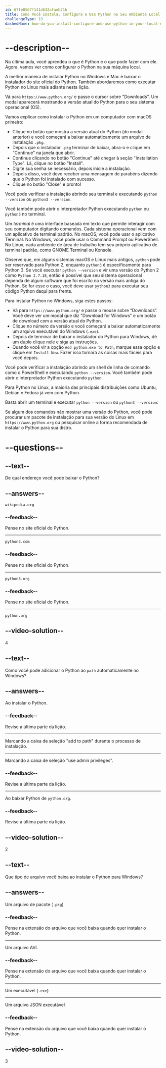 ```yaml
---
id: 67fe8567f141d632afaeb71b
title: Como Você Instala, Configura e Usa Python no Seu Ambiente Local?
challengeType: 19
dashedName: how-do-you-install-configure-and-use-python-in-your-local-environment
---
```


# --description--

Na última aula, você aprendeu o que é Python e o que pode fazer com ele. Agora, vamos ver como configurar o Python na sua máquina local.

A melhor maneira de instalar Python no Windows e Mac é baixar o instalador do site oficial do Python. Também abordaremos como executar Python no Linux mais adiante nesta lição.

Vá para `https://www.python.org/` e passe o cursor sobre "Downloads". Um modal aparecerá mostrando a versão atual do Python para o seu sistema operacional (OS).

Vamos explicar como instalar o Python em um computador com macOS primeiro:

- Clique no botão que mostra a versão atual do Python (do modal anterior) e você começará a baixar automaticamente um arquivo de instalação `.pkg`.
- Depois que o instalador `.pkg` terminar de baixar, abra-o e clique em "Continue" na janela que abrir.
- Continue clicando no botão "Continue" até chegar à seção "Installation Type". Lá, clique no botão "Install".
- Digite sua senha se necessário, depois inicie a instalação.
- Depois disso, você deve receber uma mensagem de parabéns dizendo que o Python foi instalado com sucesso.
- Clique no botão "Close" e pronto!

Você pode verificar a instalação abrindo seu terminal e executando `python --version` ou `python3 --version`.

Você também pode abrir o interpretador Python executando `python` ou `python3` no terminal.

Um <dfn>terminal</dfn> é uma interface baseada em texto que permite interagir com seu computador digitando comandos. Cada sistema operacional vem com um aplicativo de terminal padrão. No macOS, você pode usar o aplicativo Terminal. No Windows, você pode usar o Command Prompt ou PowerShell. No Linux, cada ambiente de área de trabalho tem seu próprio aplicativo de terminal padrão, como GNOME Terminal ou Konsole.

Observe que, em alguns sistemas macOS e Linux mais antigos, `python` pode ser reservado para Python 2, enquanto `python3` é especificamente para Python 3. Se você executar `python --version` e vir uma versão do Python 2 como `Python 2.7.18`, então é possível que seu sistema operacional dependa de algum software que foi escrito na versão mais antiga do Python. Se for esse o caso, você deve usar `python3` para executar seu código Python daqui para frente.

Para instalar Python no Windows, siga estes passos:

- Vá para `https://www.python.org/` e passe o mouse sobre “Downloads“. Você deve ver um modal que diz "Download for Windows" e um botão de download com a versão atual do Python.
- Clique no número da versão e você começará a baixar automaticamente um arquivo executável do Windows (`.exe`).
- Depois de terminar de baixar o instalador do Python para Windows, dê um duplo clique nele e siga as instruções.
- Quando você vir a opção `Add python.exe to Path`, marque essa opção e clique em `Install Now`. Fazer isso tornará as coisas mais fáceis para você depois.


Você pode verificar a instalação abrindo um shell de linha de comando como o PowerShell e executando `python --version`. Você também pode abrir o interpretador Python executando `python`.

Para Python no Linux, a maioria das principais distribuições como Ubuntu, Debian e Fedora já vem com Python.

Basta abrir um terminal e executar `python --version` ou `python3 --version`:

Se algum dos comandos não mostrar uma versão do Python, você pode procurar um pacote de instalação para sua versão do Linux em `https://www.python.org` ou pesquisar online a forma recomendada de instalar o Python para sua distro.

# --questions--

## --text--

De qual endereço você pode baixar o Python?

## --answers--

`wikipedia.org`

### --feedback--

Pense no site oficial do Python.

---

`python3.com`

### --feedback--

Pense no site oficial do Python.

---

`python3.org`

### --feedback--

Pense no site oficial do Python.

---

`python.org`

## --video-solution--

4

## --text--

Como você pode adicionar o Python ao `path` automaticamente no Windows?

## --answers--

Ao instalar o Python.

### --feedback--

Revise a última parte da lição.

---

Marcando a caixa de seleção "add to path" durante o processo de instalação.

---

Marcando a caixa de seleção "use admin privileges".

### --feedback--

Revise a última parte da lição.

---

Ao baixar Python de `python.org`.

### --feedback--

Revise a última parte da lição.

## --video-solution--

2

## --text--

Que tipo de arquivo você baixa ao instalar o Python para Windows?

## --answers--

Um arquivo de pacote (`.pkg`)

### --feedback--

Pense na extensão do arquivo que você baixa quando quer instalar o Python.

---

Um arquivo AVI.

### --feedback--

Pense na extensão do arquivo que você baixa quando quer instalar o Python.

---

Um executável (`.exe`)

---

Um arquivo JSON executável

### --feedback--

Pense na extensão do arquivo que você baixa quando quer instalar o Python.

## --video-solution--

3
